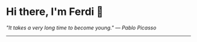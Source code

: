 <h1>Hi there, I'm Ferdi 👋</h1>

<p><em>
  "It takes a very long time to become young." — Pablo Picasso
</em></p>

---
